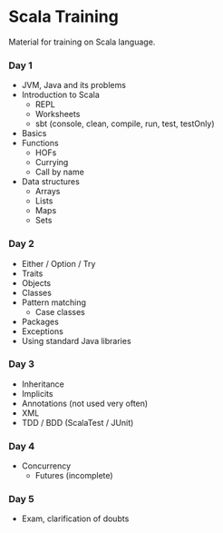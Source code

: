 # Scala Training

Material for training on Scala language.

### Day 1

- JVM, Java and its problems
- Introduction to Scala
   - REPL
   - Worksheets
   - sbt (console, clean, compile, run, test, testOnly)
- Basics
- Functions
   - HOFs
   - Currying
   - Call by name
- Data structures
   - Arrays
   - Lists
   - Maps
   - Sets

### Day 2

- Either / Option / Try
- Traits
- Objects
- Classes
- Pattern matching
   - Case classes
- Packages
- Exceptions
- Using standard Java libraries

### Day 3

- Inheritance
- Implicits
- Annotations (not used very often)
- XML
- TDD / BDD (ScalaTest / JUnit)

### Day 4

- Concurrency
   - Futures (incomplete)

### Day 5

- Exam, clarification of doubts
